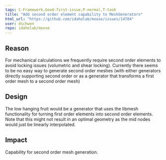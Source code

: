 ```yaml
---
tags: C-Framework,Good-first-issue,P-normal,T-task
title: "Add second order element capability to MeshGenerators"
html_url: "https://github.com/idaholab/moose/issues/14704"
user: dschwen
repo: idaholab/moose
---
```


## Reason
For mechanical calculations we frequently require second order elements to avoid locking issues (volumetric and shear locking). Currently there seems to be no easy way to generate second order meshes (with either generators directly supporting second order or as a generator that transforms a first order mesh to a second order mesh)

## Design
The low hanging fruit would be a generator that uses the libmesh functionality for turning first order elements into second order elements. Note that this might not result in an optimal geometry 
as the mid nodes would just be linearly interpolated.

## Impact
Capability for second order mesh generation.